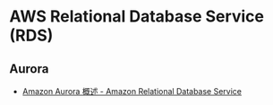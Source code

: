 # AWS Relational Database Service (RDS)


## Aurora
* [Amazon Aurora 概述 - Amazon Relational Database Service](https://docs.aws.amazon.com/zh_cn/AmazonRDS/latest/UserGuide/Aurora.Overview.html)